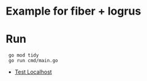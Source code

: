# Example for fiber + logrus

# Run 
```
 go mod tidy
 go run cmd/main.go

```
 * [Test Localhost](http://localhost:8080/characters)